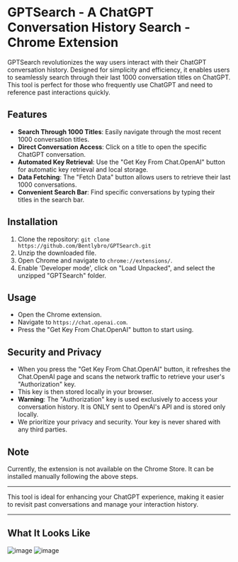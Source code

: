 # GPTSearch - A ChatGPT Conversation History Search - Chrome Extension

GPTSearch revolutionizes the way users interact with their ChatGPT conversation history. Designed for simplicity and efficiency, it enables users to seamlessly search through their last 1000 conversation titles on ChatGPT. This tool is perfect for those who frequently use ChatGPT and need to reference past interactions quickly.

## Features

- **Search Through 1000 Titles**: Easily navigate through the most recent 1000 conversation titles.
- **Direct Conversation Access**: Click on a title to open the specific ChatGPT conversation.
- **Automated Key Retrieval**: Use the "Get Key From Chat.OpenAI" button for automatic key retrieval and local storage.
- **Data Fetching**: The "Fetch Data" button allows users to retrieve their last 1000 conversations.
- **Convenient Search Bar**: Find specific conversations by typing their titles in the search bar.

## Installation

1. Clone the repository: `git clone https://github.com/Bentlybro/GPTSearch.git`
2. Unzip the downloaded file.
3. Open Chrome and navigate to `chrome://extensions/`.
4. Enable 'Developer mode', click on "Load Unpacked", and select the unzipped "GPTSearch" folder.

## Usage

- Open the Chrome extension.
- Navigate to `https://chat.openai.com`.
- Press the "Get Key From Chat.OpenAI" button to start using.

## Security and Privacy

- When you press the "Get Key From Chat.OpenAI" button, it refreshes the Chat.OpenAI page and scans the network traffic to retrieve your user's "Authorization" key. 
- This key is then stored locally in your browser.
- **Warning**: The "Authorization" key is used exclusively to access your conversation history. It is ONLY sent to OpenAI's API and is stored only locally.
- We prioritize your privacy and security. Your key is never shared with any third parties.

## Note

Currently, the extension is not available on the Chrome Store. It can be installed manually following the above steps.

---

This tool is ideal for enhancing your ChatGPT experience, making it easier to revisit past conversations and manage your interaction history.

---
## What It Looks Like

![image](https://github.com/Bentlybro/GPTSearch/assets/27962737/0289d7af-7f55-418e-a86b-913121b5d05f)
![image](https://github.com/Bentlybro/GPTSearch/assets/27962737/a21cc8f3-a45f-4403-a107-ece1594a23e8)

